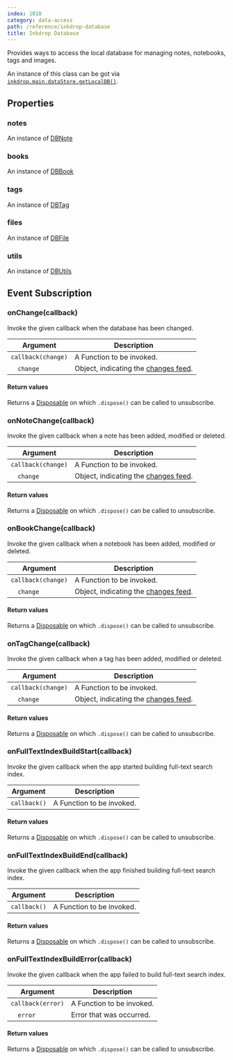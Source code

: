 ```yaml
---
index: 1010
category: data-access
path: /reference/inkdrop-database
title: Inkdrop Database
---
```


Provides ways to access the local database for managing notes, notebooks, tags and images.

An instance of this class can be got via [`inkdrop.main.dataStore.getLocalDB()`](/reference/data-store#getlocaldb).

## Properties

### notes

An instance of [DBNote](/reference/db-note)

### books

An instance of [DBBook](/reference/db-book)

### tags

An instance of [DBTag](/reference/db-tag)

### files

An instance of [DBFile](/reference/db-file)

### utils

An instance of [DBUtils](/reference/db-utils)

## Event Subscription

### onChange(callback)

Invoke the given callback when the database has been changed.

| Argument | Description |
| -------- | ----------- |
| `callback(change)` | A Function to be invoked.  |
| &emsp;`change`     | Object, indicating the [changes feed](https://pouchdb.com/guides/changes.html#understanding-changes). |

#### Return values

Returns a [Disposable](/reference/disposable) on which `.dispose()` can be called to unsubscribe.

### onNoteChange(callback)

Invoke the given callback when a note has been added, modified or deleted.

| Argument | Description |
| -------- | ----------- |
| `callback(change)` | A Function to be invoked.  |
| &emsp;`change`     | Object, indicating the [changes feed](https://pouchdb.com/guides/changes.html#understanding-changes). |

#### Return values

Returns a [Disposable](/reference/disposable) on which `.dispose()` can be called to unsubscribe.

### onBookChange(callback)

Invoke the given callback when a notebook has been added, modified or deleted.

| Argument | Description |
| -------- | ----------- |
| `callback(change)` | A Function to be invoked.  |
| &emsp;`change`     | Object, indicating the [changes feed](https://pouchdb.com/guides/changes.html#understanding-changes). |

#### Return values

Returns a [Disposable](/reference/disposable) on which `.dispose()` can be called to unsubscribe.

### onTagChange(callback)

Invoke the given callback when a tag has been added, modified or deleted.

| Argument | Description |
| -------- | ----------- |
| `callback(change)` | A Function to be invoked.  |
| &emsp;`change`     | Object, indicating the [changes feed](https://pouchdb.com/guides/changes.html#understanding-changes). |

#### Return values

Returns a [Disposable](/reference/disposable) on which `.dispose()` can be called to unsubscribe.

### onFullTextIndexBuildStart(callback)

Invoke the given callback when the app started building full-text search index.

| Argument | Description |
| -------- | ----------- |
| `callback()` | A Function to be invoked.  |

#### Return values

Returns a [Disposable](/reference/disposable) on which `.dispose()` can be called to unsubscribe.

### onFullTextIndexBuildEnd(callback)

Invoke the given callback when the app finished building full-text search index.

| Argument | Description |
| -------- | ----------- |
| `callback()` | A Function to be invoked.  |

#### Return values

Returns a [Disposable](/reference/disposable) on which `.dispose()` can be called to unsubscribe.

### onFullTextIndexBuildError(callback)

Invoke the given callback when the app failed to build full-text search index.

| Argument | Description |
| -------- | ----------- |
| `callback(error)` | A Function to be invoked.  |
| &emsp;`error`     | Error that was occurred. |

#### Return values

Returns a [Disposable](/reference/disposable) on which `.dispose()` can be called to unsubscribe.


